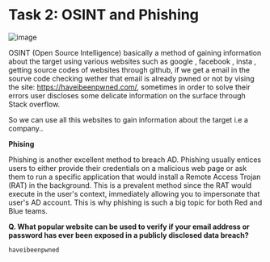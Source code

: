 # Task 2: OSINT and Phishing

![image](https://github.com/Theincognitomode/Breaching-Active-Directory-THM-Writeup/assets/73027020/bdc15210-b2f1-4e6a-8f7d-7c766bd57974)


OSINT (Open Source Intelligence) basically a method of gaining information about the target using various websites such as google , facebook , insta , getting source codes of websites through github, if we get a email
in the sourve code checking wether that email is already pwned or not by vising the site: https://haveibeenpwned.com/, sometimes in order to solve their errors user discloses some delicate information on the surface
through Stack overflow.

So we can use all this websites to gain information about the target i.e a company..


**Phising**

Phishing is another excellent method to breach AD. Phishing usually entices users to either provide their credentials on a malicious web page or ask them to run a specific application that would install a Remote Access Trojan (RAT) in the background. 
This is a prevalent method since the RAT would execute in the user's context, immediately allowing you to impersonate that user's AD account. This is why phishing is such a big topic for both Red and Blue teams.


**Q. What popular website can be used to verify if your email address or password has ever been exposed in a publicly disclosed data breach?**

    haveibeenpwned
